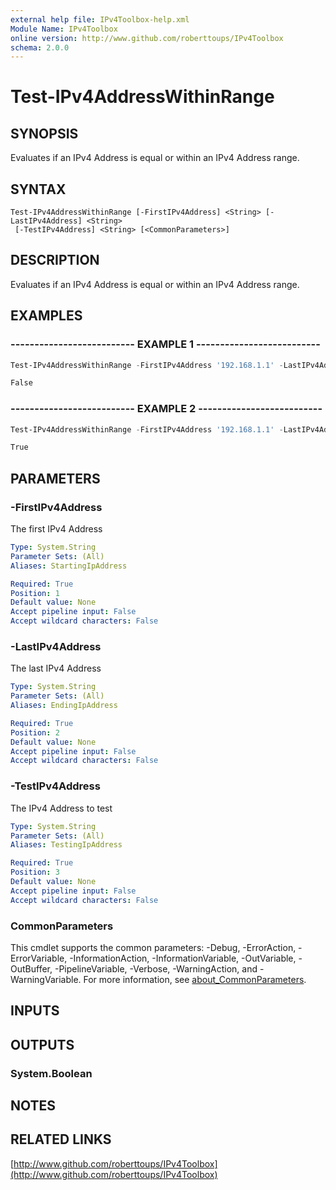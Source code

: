 ```yaml
---
external help file: IPv4Toolbox-help.xml
Module Name: IPv4Toolbox
online version: http://www.github.com/roberttoups/IPv4Toolbox
schema: 2.0.0
---
```


# Test-IPv4AddressWithinRange

## SYNOPSIS
Evaluates if an IPv4 Address is equal or within an IPv4 Address range.

## SYNTAX

```
Test-IPv4AddressWithinRange [-FirstIPv4Address] <String> [-LastIPv4Address] <String>
 [-TestIPv4Address] <String> [<CommonParameters>]
```

## DESCRIPTION
Evaluates if an IPv4 Address is equal or within an IPv4 Address range.

## EXAMPLES

### -------------------------- EXAMPLE 1 --------------------------

```powershell
Test-IPv4AddressWithinRange -FirstIPv4Address '192.168.1.1' -LastIPv4Address '192.168.5.21' -TestIPv4Address '192.168.6.1'

False
```

### -------------------------- EXAMPLE 2 --------------------------

```powershell
Test-IPv4AddressWithinRange -FirstIPv4Address '192.168.1.1' -LastIPv4Address '192.168.1.50' -TestIPv4Address '192.168.1.20'

True
```

## PARAMETERS

### -FirstIPv4Address
The first IPv4 Address

```yaml
Type: System.String
Parameter Sets: (All)
Aliases: StartingIpAddress

Required: True
Position: 1
Default value: None
Accept pipeline input: False
Accept wildcard characters: False
```

### -LastIPv4Address
The last IPv4 Address

```yaml
Type: System.String
Parameter Sets: (All)
Aliases: EndingIpAddress

Required: True
Position: 2
Default value: None
Accept pipeline input: False
Accept wildcard characters: False
```

### -TestIPv4Address
The IPv4 Address to test

```yaml
Type: System.String
Parameter Sets: (All)
Aliases: TestingIpAddress

Required: True
Position: 3
Default value: None
Accept pipeline input: False
Accept wildcard characters: False
```

### CommonParameters
This cmdlet supports the common parameters: -Debug, -ErrorAction, -ErrorVariable, -InformationAction, -InformationVariable, -OutVariable, -OutBuffer, -PipelineVariable, -Verbose, -WarningAction, and -WarningVariable. For more information, see [about_CommonParameters](http://go.microsoft.com/fwlink/?LinkID=113216).

## INPUTS

## OUTPUTS

### System.Boolean
## NOTES

## RELATED LINKS

[http://www.github.com/roberttoups/IPv4Toolbox](http://www.github.com/roberttoups/IPv4Toolbox)


